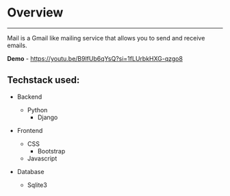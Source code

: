 # Overview

________________________________________________________________________________

Mail is a Gmail like mailing service that allows you to send and receive emails.

**Demo** - https://youtu.be/B9lfUb6qYsQ?si=1fLUrbkHXG-qzgo8

## Techstack used:
- Backend
  - Python
    - Django

- Frontend
  - CSS
    - Bootstrap
  - Javascript

- Database
   - Sqlite3
